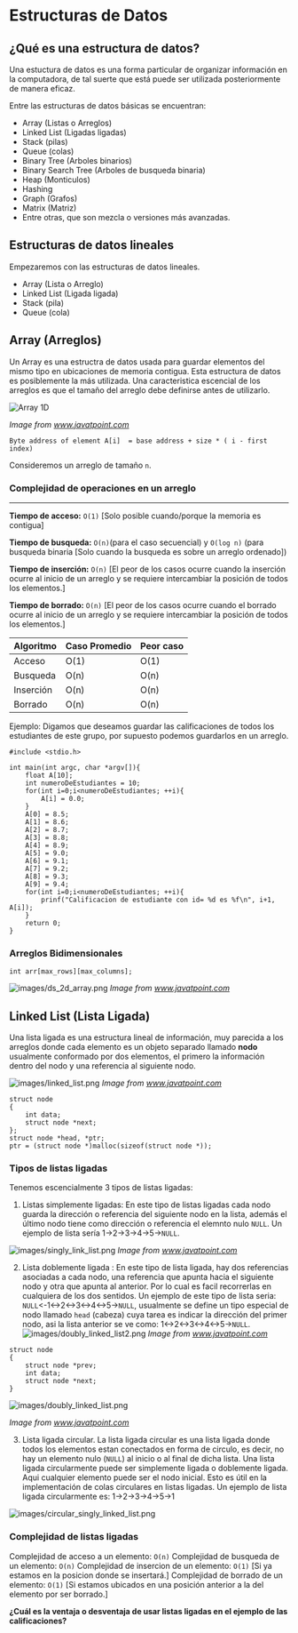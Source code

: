 # Estructuras de Datos
## ¿Qu&eacute; es una estructura de datos?
Una estuctura de datos es una forma particular de organizar informaci&oacute;n en la computadora, de tal suerte que est&aacute; puede ser utilizada posteriormente de manera eficaz.

Entre las estructuras de datos b&aacute;sicas se encuentran:
- Array (Listas o Arreglos)
- Linked List (Ligadas ligadas)
- Stack (pilas)
- Queue (colas)
- Binary Tree (Arboles binarios)
- Binary Search Tree (Arboles de busqueda binaria) 
- Heap (Monticulos)
- Hashing 
- Graph (Grafos)
- Matrix (Matriz)
- Entre otras, que son mezcla o versiones m&aacute;s avanzadas.

## Estructuras de datos lineales
Empezaremos con las estructuras de datos lineales.

- Array (Lista o Arreglo)
- Linked List (Ligada ligada)
- Stack (pila)
- Queue (cola)

## Array (Arreglos)

Un Array es una estructra de datos usada para guardar elementos del mismo tipo en ubicaciones de memoria contigua. Esta estructura de datos es posiblemente la más utilizada. Una caracteristica escencial de los arreglos es que el tamaño del arreglo debe definirse antes de utilizarlo.

![Array 1D](images/ds_1d_array.png)

*Image from www.javatpoint.com*

```
Byte address of element A[i]  = base address + size * ( i - first index)   
```

Consideremos un arreglo de tama&ntilde;o `n`.

### Complejidad de operaciones en un arreglo
---
**Tiempo de acceso:** `O(1)` [Solo posible cuando/porque la memoria es contigua]

**Tiempo de busqueda:**  `O(n)`(para el caso secuencial) y `O(log n)` (para busqueda binaria [Solo cuando la busqueda es sobre un arreglo ordenado])

**Tiempo de inserci&oacute;n:** `O(n)` [El peor de los casos ocurre cuando la inserci&oacute;n ocurre al inicio de un arreglo y se requiere intercambiar la posici&oacute;n de todos los elementos.]

**Tiempo de borrado:** `O(n)` [El peor de los casos ocurre cuando el borrado ocurre al inicio de un arreglo y se requiere intercambiar la posici&oacute;n de todos los elementos.]

| Algoritmo     | Caso Promedio | Peor caso |
| ------------- |---------------| ----------|
| Acceso        | O(1)          | O(1)      |
| Busqueda      | O(n)          | O(n)      |
| Inserción     | O(n)          | O(n)      |
| Borrado       | O(n)          | O(n)      |

Ejemplo: Digamos que deseamos guardar las calificaciones de todos los estudiantes de este grupo, por supuesto podemos guardarlos en un arreglo. 

```
#include <stdio.h>

int main(int argc, char *argv[]){
    float A[10];
    int numeroDeEstudiantes = 10;
    for(int i=0;i<numeroDeEstudiantes; ++i){
        A[i] = 0.0;
    }
    A[0] = 8.5;
    A[1] = 8.6;
    A[2] = 8.7;
    A[3] = 8.8;
    A[4] = 8.9;
    A[5] = 9.0;
    A[6] = 9.1;
    A[7] = 9.2;
    A[8] = 9.3;
    A[9] = 9.4;
    for(int i=0;i<numeroDeEstudiantes; ++i){
        prinf("Calificacion de estudiante con id= %d es %f\n", i+1, A[i]);
    }
    return 0;
}
```
### Arreglos Bidimensionales
```
int arr[max_rows][max_columns];
```

![images/ds_2d_array.png](images/ds_2d_array.png)
*Image from www.javatpoint.com*


## Linked List (Lista Ligada)
 Una lista ligada es una estructura lineal de informaci&oacute;n, muy parecida a los arreglos donde cada elemento es un objeto separado llamado **nodo** usualmente conformado por dos elementos, el primero la informaci&oacute;n dentro del nodo y una referencia al siguiente nodo.

![images/linked_list.png](images/linked_list.png)
*Image from www.javatpoint.com*

```
struct node
{  
    int data;
    struct node *next;
};  
struct node *head, *ptr;
ptr = (struct node *)malloc(sizeof(struct node *));  
```

### Tipos de listas ligadas
Tenemos escencialmente 3 tipos de listas ligadas:

1. Listas simplemente ligadas:  En este tipo de listas ligadas cada nodo guarda la direcci&oacute;n o referencia del siguiente nodo en la lista, adem&aacute;s el &uacute;ltimo nodo tiene como direcci&oacute;n o referencia el elemnto nulo `NULL`. Un ejemplo de lista ser&iacute;a 1->2->3->4->5->`NULL`.

![images/singly_link_list.png](images/singly_link_list.png)
*Image from www.javatpoint.com*

2. Lista doblemente ligada : En este tipo de lista ligada, hay dos referencias asociadas a cada nodo, una referencia que apunta hacia el siguiente nodo y otra que apunta al anterior. Por lo cual es facil recorrerlas en cualquiera de los dos sentidos. Un ejemplo de este tipo de lista seria:  `NULL`<-1<->2<->3<->4<->5->`NULL`, usualmente se define un tipo especial de nodo llamado `head` (cabeza) cuya tarea es indicar la direcci&oacute;n del primer nodo, asi la lista anterior se ve como: 1<->2<->3<->4<->5->`NULL`.
![images/doubly_linked_list2.png](images/doubly_linked_list2.png)
*Image from www.javatpoint.com*

```
struct node   
{  
    struct node *prev;   
    int data;  
    struct node *next;   
}  
```
![images/doubly_linked_list.png](images/doubly_linked_list.png)

*Image from www.javatpoint.com*

3. Lista ligada circular. La lista ligada circular es una lista ligada donde todos los elementos estan conectados en forma de circulo, es decir, no hay un elemento nulo (`NULL`) al inicio o al final de dicha lista. Una lista ligada circularmente puede ser simplemente ligada o doblemente ligada. Aqui cualquier elemento puede ser el nodo inicial. Esto es &uacute;til en la implementaci&oacute;n de colas circulares en listas ligadas. Un ejemplo de lista ligada circularmente es: 1->2->3->4->5->1

![images/circular_singly_linked_list.png](images/circular_singly_linked_list.png)

### Complejidad de listas ligadas

Complejidad de acceso a un elemento: `O(n)`
Complejidad de busqueda de un elemento: `O(n)`
Complejidad de insercion de un elemento: `O(1)` [Si ya estamos en la posicion donde se insertar&aacute;.]
Complejidad de borrado de un elemento: `O(1)` [Si estamos ubicados en una posici&oacute;n anterior a la del elemento por ser borrado.]

**¿Cu&aacute;l es la ventaja o desventaja de usar listas ligadas en el ejemplo de las calificaciones?**
